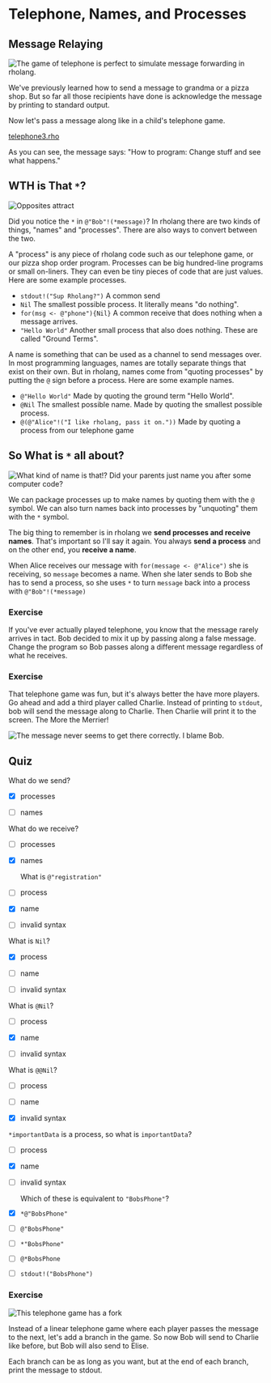 # Telephone, Names, and Processes

## Message Relaying


![The game of telephone is perfect to simulate message forwarding in rholang.](telephone.png)



We've previously learned how to send a message to grandma or a pizza shop. But so far all those recipients have done is acknowledge the message by printing to standard output.

Now let's pass a message along like in a child's telephone game.

[telephone3.rho](telephone3.rho)

As you can see, the message says: "How to program: Change stuff and see what happens."

## WTH is That `*`?

![Opposites attract](inverse.png)

Did you notice the `*` in `@"Bob"!(*message)`? In rholang there are two kinds of things, "names" and "processes". There are also ways to convert between the two.

<!-- TODO: Maybe an illustration of arrows labeled * and @ would be better here? -->

A "process" is any piece of rholang code such as our telephone game, or our pizza shop order program. Processes can be big hundred-line programs or small on-liners. They can even be tiny pieces of code that are just values.  Here are some example processes.

 - `stdout!("Sup Rholang?")` A common send
 - `Nil` The smallest possible process. It literally means "do nothing".
 - `for(msg <- @"phone"){Nil}` A common receive that does nothing when a message arrives.
 - `"Hello World"` Another small process that also does nothing. These are called "Ground Terms".


A name is something that can be used as a channel to send messages over. In most programming languages, names are totally separate things that exist on their own. But in rholang, names come from "quoting processes" by putting the `@` sign before a process. Here are some example names.

 - `@"Hello World"` Made by quoting the ground term "Hello World".
 - `@Nil` The smallest possible name. Made by quoting the smallest possible process.
 - `@(@"Alice"!("I like rholang, pass it on."))` Made by quoting a process from our telephone game

## So What is `*` all about?


![What kind of name is that!? Did your parents just name you after some computer code?](myNameIs.png)

We can package processes up to make names by quoting them with the `@` symbol. We can also turn names back into processes by "unquoting" them with the `*` symbol.

The big thing to remember is in rholang we <strong>send processes and receive names</strong>. That's important so I'll say it again. You always <strong>send a process</strong> and on the other end, you <strong>receive a name</strong>.

When Alice receives our message with `for(message <- @"Alice")` she is receiving, so `message` becomes a name. When she later sends to Bob she has to send a process, so she uses `*` to turn `message` back into a process with `@"Bob"!(*message)`

### Exercise
If you've ever actually played telephone, you know that the message rarely arrives in tact. Bob decided to mix it up by passing along a false message. Change the program so Bob passes along a different message regardless of what he receives.

### Exercise

That telephone game was fun, but it's always better the have more players. Go ahead and add a third player called Charlie. Instead of printing to `stdout`, bob will send the message along to Charlie. Then Charlie will print it to the screen. The More the Merrier!



![The message never seems to get there correctly. I blame Bob.](telephoneChangedMessage.png)


## Quiz

What do we send?
- [x] processes
- [ ] names



What do we receive?
- [ ] processes
- [x] names



  What is `@"registration"`
- [ ] process
- [x] name
- [ ] invalid syntax




What is `Nil`?
- [x] process
- [ ] name
- [ ] invalid syntax



What is `@Nil`?
- [ ] process
- [x] name
- [ ] invalid syntax




What is `@@Nil`?
- [ ] process
- [ ] name
- [x] invalid syntax



`*importantData` is a process, so what is `importantData`?
- [ ] process
- [x] name
- [ ] invalid syntax



  Which of these is equivalent to `"BobsPhone"`?
- [x] `*@"BobsPhone"`
- [ ] `@"BobsPhone"`
- [ ] `*"BobsPhone"`
- [ ] `@*BobsPhone`
- [ ] `stdout!("BobsPhone")`



### Exercise

![This telephone game has a fork](telephoneFork.png)

Instead of a linear telephone game where each player passes the message to the next, let's add a branch in the game. So now Bob will send to Charlie like before, but Bob will also send to Elise.

Each branch can be as long as you want, but at the end of each branch, print the message to stdout.
